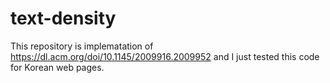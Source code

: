 # text-density
This repository is implematation of https://dl.acm.org/doi/10.1145/2009916.2009952 and I just tested this code for Korean web pages.
